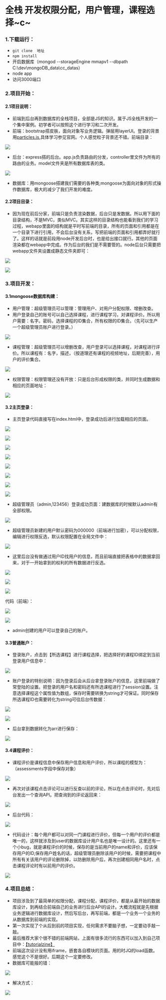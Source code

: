 # 全栈 开发权限分配，用户管理，课程选择~c~

### 1.下载运行：

* `git clone  地址`
* `npm install` 
* 开启数据库（mongod --storageEngine mmapv1 --dbpath C:\dev\mongoDB_data\cc_datas）
* node app 
* 访问3000端口

### 2.项目开始：

#### 2.1项目说明：

* 前端到后台再到数据库的全栈项目，全部是JS的知识。属于JS全栈开发的一个集中案例。初学者可以按照这个进行学习和二次开发。
* 前端：bootstrap搭皮肤，面向对象写业务逻辑。弹层用layerUI。登录的背景用[particles.js](https://marcbruederlin.github.io/particles.js/#documentation),具体学习参见官网。个人感觉粒子背景还不错。前端目录：

![](./webapp/readme_img/002.jpg)

* 后台：express搭的后台。app.js负责路由的分发，controller里文件为所有的路由的业务。model文件夹是所有数据库表的类。

![](./webapp/readme_img/018.jpg)

* 数据库：用mongoose搭建我们需要的各种类;mongoose为面向对象的形式操作数据库，极大的减少了我们开发的难度。

#### 2.2项目目录：

* 因为现在前后分家，前端只是负责渲染数据，后台只是发数据。所以用下面的目录结构，不是MVC，类似MVC。其实这样的目录结构也能看到我们的学习过程，webapp里面的结构就是平时写前端的目录，所有的页面和引用都是在一个目录下进行引用，不会后台没有关系，写把前端的页面和引用都弄好就行了。这样的话就是前段用node开发后台时，也是给出接口就行。其他的页面渲染都在webapp中完成。作为后台的我们是不需要管的。node后台只需要把webapp文件夹设置成静态文件夹即可：

![](./webapp/readme_img/019.jpg)

![](./webapp/readme_img/017.jpg)

### 3.项目开发：

#### 3.1mongoose数据库构建：

* 用户管理：超级管理员可以管理：管理用户、对用户分配权限、增删改查。
* 用户登录自己的账号可以自己选择课程，进行课程学习，对课程评价。所以用户需要：名字。密码，选择课程的ID集合，所有权限的ID集合。（先可以生产一个超级管理员账户进行登录。）

![](./webapp/readme_img/001.jpg)

* 课程管理：超级管理员可以增删改查，用户登录可以选择课程，对课程进行评价。所以课程有：名字，描述，（按道理还有课程的视频地址，后期完善），用户的评价集合。

![](./webapp/readme_img/003.jpg)

* 权限管理：权限管理还没有开放：只是后台形成权限的类，并同时生成数据和相应的页面地址：

![](./webapp/readme_img/004.jpg)

#### 3.2主页登录：

* 主页登录代码直接写在index.html中，登录成功后进行加载相应的页面。

![](./webapp/readme_img/005.jpg)

![](./webapp/readme_img/006.jpg)

![](./webapp/readme_img/011.jpg)

![](./webapp/readme_img/012.jpg)

![](./webapp/readme_img/013.jpg)

![](./webapp/readme_img/014.jpg)

![](./webapp/readme_img/015.jpg)

![](./webapp/readme_img/016.jpg)

* 超级管理员（admin,123456）登录成功页面：建数据库的时候默认admin有全部权限。

![](./webapp/readme_img/007.jpg)

* 超级管理员新建的用户默认密码为000000（前端进行加密），可以分配权限，编辑进行权限反选，默认权限配置在全局文件中：

![](./webapp/readme_img/022.jpg)

* 这里后台没有做通过用户ID找用户的信息，而且前端直接把表格中的数据拿回来，对于一开始拿到的权利的所有数据进行反选。

![](./webapp/readme_img/008.jpg)

![](./webapp/readme_img/009.jpg)

![](./webapp/readme_img/010.jpg)

代码（前端）：

![](./webapp/readme_img/020.jpg)

![](./webapp/readme_img/021.jpg)

* admin创建的用户可以登录自己的账户。

#### 3.3普通账户：

* 登录账户，点击到【所选课程】进行课程选择，把选择好的课程ID绑定到当前登录用户信息中：

![](./webapp/readme_img/023.jpg)

* 账户登录的特别说明：因为登录后会从后台拿登录账户的信息，这里前端做了常登陆的设置。把登录的用户名和密码还有所选课程进行了session设置。注意选择课程这个属性值为数组，保存时需要转换为string才可保证。同时保存所选课程ID也需要转化为string可往后台传数据：

![](./webapp/readme_img/024.jpg)

![](./webapp/readme_img/025.jpg)

* 后台拿到数据转化为arr进行保存：

![](./webapp/readme_img/026.jpg)

#### 3.4课程评价：

* 课程评价是课程信息中保存用户信息和用户评价，所以课程的模型为：（assessments字段中保存对象）

![](./webapp/readme_img/028.jpg)

* 再次对该课程点击评论可以进行反查以前的评论，所以在点击评论时，先对后台发出一个查询API。把查询到的评论返回来：

![](./webapp/readme_img/029.jpg)

* 后台代码：

![](./webapp/readme_img/030.jpg)

* 代码设计：每个用户都可以对同一门课程进行评价，但每一个用户的评价都是唯一的，这样就涉及到user的数据库设计用户名也是唯一设计的。这里还有一个小bug，就是课程评价的时候，保存的是当前用户的name和评价，应该保存用户的ID,保存用户姓名的话，超级管理员删除该用户的时候，需要把课程中所有有关该用户的评论删除掉，以防删除用户后，再次创建相同用户名时，点击课程评论时有以前用户的评价。

![](./webapp/readme_img/031.jpg)

### 4.项目总结：

* 项目涉及到了最简单的权限分配，课程分配，课程评价，都是从最开始的数据库设计，到再结合前端自己的业务进行后台API的设计。大概流程就是先根据业务逻辑进行数据库设计，然后写后台，再写前端，都是一个业务一个业务的从数据库到前端的实现。
* 第一次实现了个从后到前的项目实现，任何需求不要脑子想，一定要动手敲一敲。
* 最后推荐大家个很不错的前端网站，上面有很多流行的东西可以加入到自己项目中：[【tutorialzine】](http://tutorialzine.com/)
* 前端这次设计没有用iframe，嵌套各自模块的页面。用的时JQ的load函数。感觉这个不是很好。后期这个一定要修改。
* 数据库可能报的错：

![](./webapp/readme_img/032.jpg)

* 解决方式：

![](./webapp/readme_img/033.jpg)










